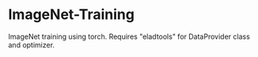 ImageNet-Training
=================

ImageNet training using torch.
Requires "eladtools" for DataProvider class and optimizer.

